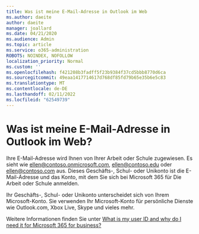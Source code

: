 ```yaml
---
title: Was ist meine E-Mail-Adresse in Outlook im Web
ms.author: daeite
author: daeite
manager: joallard
ms.date: 04/21/2020
ms.audience: Admin
ms.topic: article
ms.service: o365-administration
ROBOTS: NOINDEX, NOFOLLOW
localization_priority: Normal
ms.custom: ''
ms.openlocfilehash: f421208b3fadff5f23b9384f37cd5bbb8770d6ca
ms.sourcegitcommit: 49eaa1417714617d768df85fd79b65e35b6e5c83
ms.translationtype: MT
ms.contentlocale: de-DE
ms.lasthandoff: 02/11/2022
ms.locfileid: "62549739"
---
```

# <a name="what-is-my-email-address-in-outlook-on-the-web"></a>Was ist meine E-Mail-Adresse in Outlook im Web?

Ihre E-Mail-Adresse wird Ihnen von Ihrer Arbeit oder Schule zugewiesen. Es sieht wie ellen@contoso.onmicrosoft.com, ellen@contoso.edu oder ellen@contoso.com aus. Dieses Geschäfts-, Schul- oder Unikonto ist die E-Mail-Adresse und das Konto, mit dem Sie sich bei Microsoft 365 für Die Arbeit oder Schule anmelden.

Ihr Geschäfts-, Schul- oder Unikonto unterscheidet sich von Ihrem Microsoft-Konto. Sie verwenden Ihr Microsoft-Konto für persönliche Dienste wie Outlook.com, Xbox Live, Skype und vieles mehr.

Weitere Informationen finden Sie unter [What is my user ID and why do I need it for Microsoft 365 for business?](https://support.office.com/article/37da662b-5da6-4b56-a091-2731b2ecc8b4)